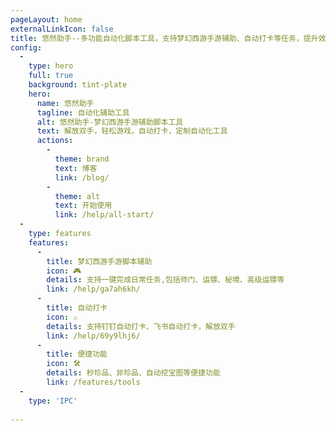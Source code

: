 ```yaml
---
pageLayout: home
externalLinkIcon: false
title: 悠然助手--多功能自动化脚本工具，支持梦幻西游手游辅助、自动打卡等任务，提升效率，简化操作。
config:
  -
    type: hero
    full: true
    background: tint-plate
    hero:
      name: 悠然助手
      tagline: 自动化辅助工具
      alt: 悠然助手-梦幻西游手游辅助脚本工具
      text: 解放双手，轻松游戏，自动打卡，定制自动化工具
      actions:
        -
          theme: brand
          text: 博客
          link: /blog/
        -
          theme: alt
          text: 开始使用
          link: /help/all-start/
  -
    type: features
    features:
      - 
        title: 梦幻西游手游脚本辅助
        icon: 🎮
        details: 支持一键完成日常任务,包括师门、运镖、秘境、高级运镖等
        link: /help/ga7ah6kh/
      - 
        title: 自动打卡
        icon: ⚔️
        details: 支持钉钉自动打卡、飞书自动打卡，解放双手
        link: /help/69y9lhj6/
      -
        title: 便捷功能
        icon: 🛠️
        details: 秒珍品、非珍品、自动挖宝图等便捷功能
        link: /features/tools
  -
    type: 'IPC'
  
---
```

